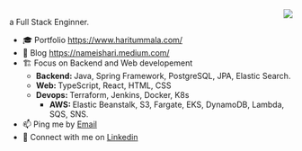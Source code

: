 <img align="right" src="https://github-readme-stats.vercel.app/api?username=nameishari&show_icons=true&count_private=true&icon_color=ad0d52&text_color=24292e&bg_color=ffffff&hide_title=true" />

a Full Stack Enginner.

- 🎓 Portfolio https://www.haritummala.com/
- 🎨 Blog https://nameishari.medium.com/
- 🏗 Focus on Backend and Web developement
  - <b>Backend: </b>Java, Spring Framework, PostgreSQL, JPA, Elastic Search.
  - <b>Web: </b>TypeScript, React, HTML, CSS 
  - <b>Devops: </b>Terraform, Jenkins, Docker, K8s
    - <b>AWS: </b>Elastic Beanstalk, S3, Fargate, EKS, DynamoDB, Lambda, SQS, SNS.
- 📫 Ping me by [Email](mailto:hari.tummala88@gmail.com)
- 🔗 Connect with me on <a href="https://www.linkedin.com/in/nameishari/">Linkedin</a>

